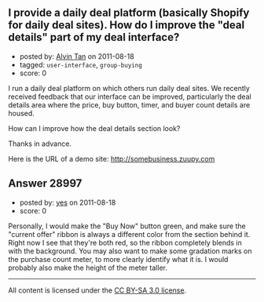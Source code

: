## I provide a daily deal platform (basically Shopify for daily deal sites). How do I improve the "deal details" part of my deal interface?

- posted by: [Alvin Tan](https://stackexchange.com/users/-1/12800-alvin-tan) on 2011-08-18
- tagged: `user-interface`, `group-buying`
- score: 0

I run a daily deal platform on which others run daily deal sites.
We recently received feedback that our interface can be improved, particularly the deal details area where the price, buy button, timer, and buyer count details are housed.

How can I improve how the deal details section look?

Thanks in advance.

Here is the URL of a demo site: http://somebusiness.zuupy.com


## Answer 28997

- posted by: [yes](https://stackexchange.com/users/-1/11667-yes) on 2011-08-18
- score: 0

Personally, I would make the "Buy Now" button green, and make sure the "current offer" ribbon is always a different color from the section behind it. Right now I see that they're both red, so the ribbon completely blends in with the background. You may also want to make some gradation marks on the purchase count meter, to more clearly identify what it is. I would probably also make the height of the meter taller.



---

All content is licensed under the [CC BY-SA 3.0 license](https://creativecommons.org/licenses/by-sa/3.0/).
